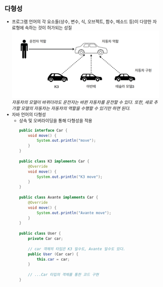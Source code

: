 ## 다형성
- 프로그램 언어의 각 요소들(상수, 변수, 식, 오브젝트, 함수, 메소드 등)이 다양한 자료형에 속하는 것이 허가되는 성질
  ![img.png](img/car.png)  
  *자동차의 모델이 바뀌더라도 운전자는 바뀐 자동차를 운전할 수 있다. 또한, 새로 추가할 모델의 자동차는 자동차의 역할을 수행할 수 있기만 하면 된다.*
- 자바 언어의 다형성
    - 상속 및 오버라이딩을 통해 다형성을 적용
      ```java
      public interface Car {
          void move() {
              System.out.println("move");
          }   
      }
      
      public class K3 implements Car {
          @Override
          void move() {
              System.out.println("K3 move");
          }   
      }
      
      public class Avante implements Car {
          @Override
          void move() {
              System.out.println("Avante move");
          }   
      }
      
      public class User {
          private Car car;
      
          // car 객체의 타입은 K3 일수도, Avante 일수도 있다.
          public User (Car car) {
              this.car = car;
          }
      
          // ...Car 타입의 객체를 통한 코드 구현
      }
      ```